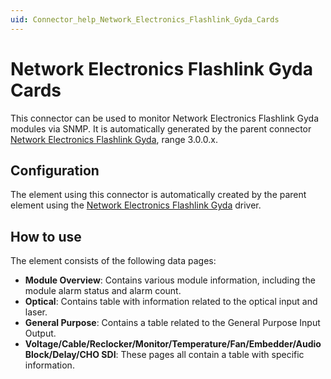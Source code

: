 ```yaml
---
uid: Connector_help_Network_Electronics_Flashlink_Gyda_Cards
---
```


# Network Electronics Flashlink Gyda Cards

This connector can be used to monitor Network Electronics Flashlink Gyda modules via SNMP. It is automatically generated by the parent connector [Network Electronics Flashlink Gyda](xref:Connector_help_Network_Electronics_Flashlink_Gyda), range 3.0.0.x.

## Configuration

The element using this connector is automatically created by the parent element using the [Network Electronics Flashlink Gyda](xref:Connector_help_Network_Electronics_Flashlink_Gyda) driver.

## How to use

The element consists of the following data pages:

- **Module Overview**: Contains various module information, including the module alarm status and alarm count.
- **Optical**: Contains table with information related to the optical input and laser.
- **General Purpose**: Contains a table related to the General Purpose Input Output.
- **Voltage/Cable/Reclocker/Monitor/Temperature/Fan/Embedder/Audio Block/Delay/CHO SDI**: These pages all contain a table with specific information.
